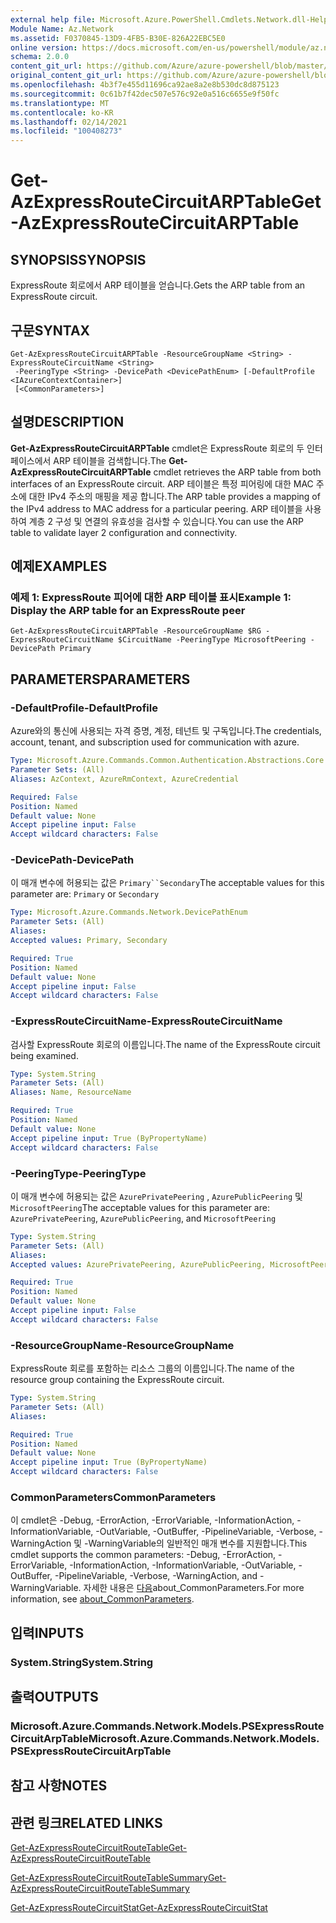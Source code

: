 ```yaml
---
external help file: Microsoft.Azure.PowerShell.Cmdlets.Network.dll-Help.xml
Module Name: Az.Network
ms.assetid: F0370845-13D9-4FB5-B30E-826A22EBC5E0
online version: https://docs.microsoft.com/en-us/powershell/module/az.network/get-azexpressroutecircuitarptable
schema: 2.0.0
content_git_url: https://github.com/Azure/azure-powershell/blob/master/src/Network/Network/help/Get-AzExpressRouteCircuitARPTable.md
original_content_git_url: https://github.com/Azure/azure-powershell/blob/master/src/Network/Network/help/Get-AzExpressRouteCircuitARPTable.md
ms.openlocfilehash: 4b3f7e455d11696ca92ae8a2e8b530dc8d875123
ms.sourcegitcommit: 0c61b7f42dec507e576c92e0a516c6655e9f50fc
ms.translationtype: MT
ms.contentlocale: ko-KR
ms.lasthandoff: 02/14/2021
ms.locfileid: "100408273"
---
```

# <span data-ttu-id="6a3c1-101">Get-AzExpressRouteCircuitARPTable</span><span class="sxs-lookup"><span data-stu-id="6a3c1-101">Get-AzExpressRouteCircuitARPTable</span></span>

## <span data-ttu-id="6a3c1-102">SYNOPSIS</span><span class="sxs-lookup"><span data-stu-id="6a3c1-102">SYNOPSIS</span></span>
<span data-ttu-id="6a3c1-103">ExpressRoute 회로에서 ARP 테이블을 얻습니다.</span><span class="sxs-lookup"><span data-stu-id="6a3c1-103">Gets the ARP table from an ExpressRoute circuit.</span></span>

## <span data-ttu-id="6a3c1-104">구문</span><span class="sxs-lookup"><span data-stu-id="6a3c1-104">SYNTAX</span></span>

```
Get-AzExpressRouteCircuitARPTable -ResourceGroupName <String> -ExpressRouteCircuitName <String>
 -PeeringType <String> -DevicePath <DevicePathEnum> [-DefaultProfile <IAzureContextContainer>]
 [<CommonParameters>]
```

## <span data-ttu-id="6a3c1-105">설명</span><span class="sxs-lookup"><span data-stu-id="6a3c1-105">DESCRIPTION</span></span>
<span data-ttu-id="6a3c1-106">**Get-AzExpressRouteCircuitARPTable** cmdlet은 ExpressRoute 회로의 두 인터페이스에서 ARP 테이블을 검색합니다.</span><span class="sxs-lookup"><span data-stu-id="6a3c1-106">The **Get-AzExpressRouteCircuitARPTable** cmdlet retrieves the ARP table from both interfaces of an ExpressRoute circuit.</span></span> <span data-ttu-id="6a3c1-107">ARP 테이블은 특정 피어링에 대한 MAC 주소에 대한 IPv4 주소의 매핑을 제공 합니다.</span><span class="sxs-lookup"><span data-stu-id="6a3c1-107">The ARP table provides a mapping of the IPv4 address to MAC address for a particular peering.</span></span> <span data-ttu-id="6a3c1-108">ARP 테이블을 사용하여 계층 2 구성 및 연결의 유효성을 검사할 수 있습니다.</span><span class="sxs-lookup"><span data-stu-id="6a3c1-108">You can use the ARP table to validate layer 2 configuration and connectivity.</span></span>

## <span data-ttu-id="6a3c1-109">예제</span><span class="sxs-lookup"><span data-stu-id="6a3c1-109">EXAMPLES</span></span>

### <span data-ttu-id="6a3c1-110">예제 1: ExpressRoute 피어에 대한 ARP 테이블 표시</span><span class="sxs-lookup"><span data-stu-id="6a3c1-110">Example 1: Display the ARP table for an ExpressRoute peer</span></span>
```
Get-AzExpressRouteCircuitARPTable -ResourceGroupName $RG -ExpressRouteCircuitName $CircuitName -PeeringType MicrosoftPeering -DevicePath Primary
```

## <span data-ttu-id="6a3c1-111">PARAMETERS</span><span class="sxs-lookup"><span data-stu-id="6a3c1-111">PARAMETERS</span></span>

### <span data-ttu-id="6a3c1-112">-DefaultProfile</span><span class="sxs-lookup"><span data-stu-id="6a3c1-112">-DefaultProfile</span></span>
<span data-ttu-id="6a3c1-113">Azure와의 통신에 사용되는 자격 증명, 계정, 테넌트 및 구독입니다.</span><span class="sxs-lookup"><span data-stu-id="6a3c1-113">The credentials, account, tenant, and subscription used for communication with azure.</span></span>

```yaml
Type: Microsoft.Azure.Commands.Common.Authentication.Abstractions.Core.IAzureContextContainer
Parameter Sets: (All)
Aliases: AzContext, AzureRmContext, AzureCredential

Required: False
Position: Named
Default value: None
Accept pipeline input: False
Accept wildcard characters: False
```

### <span data-ttu-id="6a3c1-114">-DevicePath</span><span class="sxs-lookup"><span data-stu-id="6a3c1-114">-DevicePath</span></span>
<span data-ttu-id="6a3c1-115">이 매개 변수에 허용되는 값은 `Primary``Secondary`</span><span class="sxs-lookup"><span data-stu-id="6a3c1-115">The acceptable values for this parameter are: `Primary` or `Secondary`</span></span>

```yaml
Type: Microsoft.Azure.Commands.Network.DevicePathEnum
Parameter Sets: (All)
Aliases:
Accepted values: Primary, Secondary

Required: True
Position: Named
Default value: None
Accept pipeline input: False
Accept wildcard characters: False
```

### <span data-ttu-id="6a3c1-116">-ExpressRouteCircuitName</span><span class="sxs-lookup"><span data-stu-id="6a3c1-116">-ExpressRouteCircuitName</span></span>
<span data-ttu-id="6a3c1-117">검사할 ExpressRoute 회로의 이름입니다.</span><span class="sxs-lookup"><span data-stu-id="6a3c1-117">The name of the ExpressRoute circuit being examined.</span></span>

```yaml
Type: System.String
Parameter Sets: (All)
Aliases: Name, ResourceName

Required: True
Position: Named
Default value: None
Accept pipeline input: True (ByPropertyName)
Accept wildcard characters: False
```

### <span data-ttu-id="6a3c1-118">-PeeringType</span><span class="sxs-lookup"><span data-stu-id="6a3c1-118">-PeeringType</span></span>
<span data-ttu-id="6a3c1-119">이 매개 변수에 허용되는 값은 `AzurePrivatePeering` , `AzurePublicPeering` 및 `MicrosoftPeering`</span><span class="sxs-lookup"><span data-stu-id="6a3c1-119">The acceptable values for this parameter are: `AzurePrivatePeering`, `AzurePublicPeering`, and `MicrosoftPeering`</span></span>

```yaml
Type: System.String
Parameter Sets: (All)
Aliases:
Accepted values: AzurePrivatePeering, AzurePublicPeering, MicrosoftPeering

Required: True
Position: Named
Default value: None
Accept pipeline input: False
Accept wildcard characters: False
```

### <span data-ttu-id="6a3c1-120">-ResourceGroupName</span><span class="sxs-lookup"><span data-stu-id="6a3c1-120">-ResourceGroupName</span></span>
<span data-ttu-id="6a3c1-121">ExpressRoute 회로를 포함하는 리소스 그룹의 이름입니다.</span><span class="sxs-lookup"><span data-stu-id="6a3c1-121">The name of the resource group containing the ExpressRoute circuit.</span></span>

```yaml
Type: System.String
Parameter Sets: (All)
Aliases:

Required: True
Position: Named
Default value: None
Accept pipeline input: True (ByPropertyName)
Accept wildcard characters: False
```

### <span data-ttu-id="6a3c1-122">CommonParameters</span><span class="sxs-lookup"><span data-stu-id="6a3c1-122">CommonParameters</span></span>
<span data-ttu-id="6a3c1-123">이 cmdlet은 -Debug, -ErrorAction, -ErrorVariable, -InformationAction, -InformationVariable, -OutVariable, -OutBuffer, -PipelineVariable, -Verbose, -WarningAction 및 -WarningVariable의 일반적인 매개 변수를 지원합니다.</span><span class="sxs-lookup"><span data-stu-id="6a3c1-123">This cmdlet supports the common parameters: -Debug, -ErrorAction, -ErrorVariable, -InformationAction, -InformationVariable, -OutVariable, -OutBuffer, -PipelineVariable, -Verbose, -WarningAction, and -WarningVariable.</span></span> <span data-ttu-id="6a3c1-124">자세한 내용은 [다음](http://go.microsoft.com/fwlink/?LinkID=113216)about_CommonParameters.</span><span class="sxs-lookup"><span data-stu-id="6a3c1-124">For more information, see [about_CommonParameters](http://go.microsoft.com/fwlink/?LinkID=113216).</span></span>

## <span data-ttu-id="6a3c1-125">입력</span><span class="sxs-lookup"><span data-stu-id="6a3c1-125">INPUTS</span></span>

### <span data-ttu-id="6a3c1-126">System.String</span><span class="sxs-lookup"><span data-stu-id="6a3c1-126">System.String</span></span>

## <span data-ttu-id="6a3c1-127">출력</span><span class="sxs-lookup"><span data-stu-id="6a3c1-127">OUTPUTS</span></span>

### <span data-ttu-id="6a3c1-128">Microsoft.Azure.Commands.Network.Models.PSExpressRouteCircuitArpTable</span><span class="sxs-lookup"><span data-stu-id="6a3c1-128">Microsoft.Azure.Commands.Network.Models.PSExpressRouteCircuitArpTable</span></span>

## <span data-ttu-id="6a3c1-129">참고 사항</span><span class="sxs-lookup"><span data-stu-id="6a3c1-129">NOTES</span></span>

## <span data-ttu-id="6a3c1-130">관련 링크</span><span class="sxs-lookup"><span data-stu-id="6a3c1-130">RELATED LINKS</span></span>

[<span data-ttu-id="6a3c1-131">Get-AzExpressRouteCircuitRouteTable</span><span class="sxs-lookup"><span data-stu-id="6a3c1-131">Get-AzExpressRouteCircuitRouteTable</span></span>](Get-AzExpressRouteCircuitRouteTable.md)

[<span data-ttu-id="6a3c1-132">Get-AzExpressRouteCircuitRouteTableSummary</span><span class="sxs-lookup"><span data-stu-id="6a3c1-132">Get-AzExpressRouteCircuitRouteTableSummary</span></span>](Get-AzExpressRouteCircuitRouteTableSummary.md)

[<span data-ttu-id="6a3c1-133">Get-AzExpressRouteCircuitStat</span><span class="sxs-lookup"><span data-stu-id="6a3c1-133">Get-AzExpressRouteCircuitStat</span></span>](Get-AzExpressRouteCircuitStat.md)
